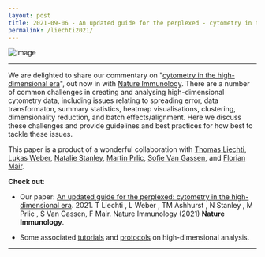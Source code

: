 ```yaml
---
layout: post
title: 2021-09-06 - An updated guide for the perplexed - cytometry in the high-dimensional era (Nature Immunology)
permalink: /liechti2021/
---
```


![image](https://user-images.githubusercontent.com/11766139/132227057-93345bef-efd2-45af-b6bf-4f1cec8399e2.png)

---

We are delighted to share our commentary on "[cytometry in the high-dimensional era](https://www.nature.com/articles/s41590-021-01006-z)", out now in with [Nature Immunology](https://www.nature.com/articles/s41590-021-01006-z). There are a number of common challenges in creating and analysing high-dimensional cytometry data, including issues relating to spreading error, data transformaton, summary statistics, heatmap visualisations, clustering, dimensionality reduction, and batch effects/alignment. Here we discuss these challenges and provide guidelines and best practices for how best to tackle these issues.

This paper is a product of a wonderful collaboration with [Thomas Liechti](https://www.linkedin.com/in/ACoAACH1ZvkBulHXcDL_3JWUOtb08NqI5h_W_vQ?lipi=urn%3Ali%3Apage%3Ad_flagship3_detail_base%3BF5ioVbM7T8CzogA7HeNQ%2BQ%3D%3D), [Lukas Weber](https://twitter.com/lmwebr), [Natalie Stanley](https://twitter.com/natstann), [Martin Prlic](https://twitter.com/PrlicLab), [Sofie Van Gassen](https://twitter.com/SofieVanGassen), and [Florian Mair](https://www.linkedin.com/in/florian-mair-fm/).

**Check out**:

- Our paper: [An updated guide for the perplexed: cytometry in the high-dimensional era](https://www.nature.com/articles/s41590-021-01006-z). 2021. T Liechti , L Weber , TM Ashhurst , N Stanley , M Prlic , S Van Gassen, F Mair. Nature Immunology (2021) **Nature Immunology**.

- Some associated [tutorials](https://immunedynamics.io/spectre/tutorials/) and [protocols](https://immunedynamics.io/spectre/cytometry/) on high-dimensional analysis.

---
